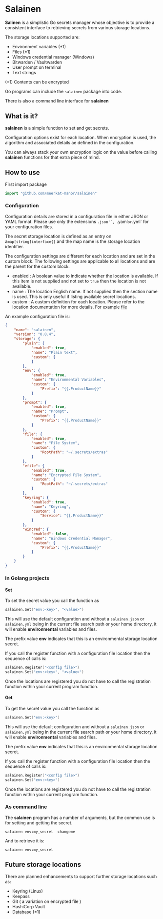 # Salainen

**Salinen** is a simplistic Go secrets manager whose objective is to provide
a consistent interface to retrieving secrets from various storage locations.

The storage locations supported are:

* Environment variables (*1)
* Files (*1)
* Windows credential manager (Windows)
* Bitwarden / Vaultwarden
* User prompt on terminal
* Text strings

(*1) Contents can be encrypted

Go programs can include the ``salainen`` package into code.

There is also a command line interface for **salainen**

## What is it?

**salainen** is a simple function to set and get secrets.

Configuration options exist for each location.  When encryption is
used, the algorithm and associated details ae defined in the 
configuration.

You can always stack your own encryption logic on the value
before calling **salainen** functions for that extra piece
of mind.

## How to use

First import package

```go
import "github.com/meerkat-manor/salainen"
```

### Configuration

Configuration details are stored in a configuration file in either
JSON or YAML format.  Please use only the extensions ``.json'`,
``.yaml`` or ``.yml` for your configuration files.


The secret storage location is defined as an entry on a``map[string]interface{}``
and the map name is the storage location identifier.

The configuration settings are different for each location and are set in
the custom block.  The following settings are applicable to all locations and are 
the parent for the custom block.  

* enabled : A boolean value to indicate whether the location is available.
  If this item is not supplied and not set to ``true`` then the location is not
  available.
* name : The location English name.  If not supplied then the section name is used.
  This is only useful if listing available secret locations.
* custom : A custom definition for each location.  Please refer to the location 
  documentation for more details.  For example [file](./extensions/file/)


An example configuration file is:

```json
{
    "name": "salainen",
    "version": "0.0.4",
    "storage": {
        "plain": {
            "enabled": true,
            "name": "Plain text",
            "custom": {
            }
        },
        "env": {
            "enabled": true,
            "name": "Environmental Variables",
            "custom": {
                "Prefix": "{{.ProductName}}"
            }
        },
        "prompt": {
            "enabled": true,
            "name": "Prompt",
            "custom": {
                "Prefix": "{{.ProductName}}"
            }
        },
        "file": {
            "enabled": true,
            "name": "File System",
            "custom": {
                "RootPath": "~/.secrets/extras"
            }
        },
        "efile": {
            "enabled": true,
            "name": "Encrypted File System",
            "custom": {
                "RootPath": "~/.secrets/extras"
            }
        },
        "keyring": {
            "enabled": true,
            "name": "Keyring",
            "custom": {
                "Service": "{{.ProductName}}"
            }
        },
        "wincred": {
            "enabled": false,
            "name": "Windows Credential Manager",
            "custom": {
                "Prefix": "{{.ProductName}}"
            }
        }
    }
}
```



### In Golang projects


#### Set

To set the secret value you call the function as

```go
salainen.Set("env:<key>", "<value>")
```

This will use the default configuration and without 
a ``salainen.json`` or ``salainen.yml`` being in the current file 
search path or your home directory, it will enable **environmental**
variables and files.

The prefix value **env** indicates that this is an environmental 
storage location secret.

If you call the register function with a configuration file location
then the sequence of calls is:

```go
salainen.Register("<config file>")
salainen.Set("env:<key>", "<value>")
```

Once the locations are registered
you do not have to call the registration function within your 
current program function.

#### Get

To get the secret value you call the function as

```go
salainen.Get("env:<key>")
```

This will use the default configuration and without 
a ``salainen.json`` or ``salainen.yml`` being in the current file 
search path or your home directory, it will enable **environmental**
variables and files.

The prefix value **env** indicates that this is an environmental 
storage location secret.

If you call the register function with a configuration file location
then the sequence of calls is:  

```go
salainen.Register("<config file>")
salainen.Set("env:<key>")
```

Once the locations are registered
you do not have to call the registration function within your 
current program function.

### As command line

The **salainen** program has a number of arguments, but the common use is
for setting and getting the secret.

```
salainen env:my_secret  changeme
```

And to retrieve it is:
```
salainen env:my_secret
```

## Future storage locations

There are planned enhancements to support further
storage locations such as:

* Keyring (Linux)
* Keepass
* Git ( a variation on encrypted file )
* HashiCorp Vault
* Database (*1)

